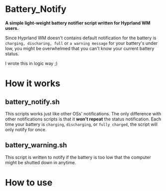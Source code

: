 # Battery_Notify
**A simple light-weight battery notifier script written for Hyprland WM users.**

Since Hyprland WM doesn't contains default notification for the battery is `charging, discharing, full` or `a warning message` for your battery's under low, you might be overwhelmed that you can't know your current battery status.

I wrote this in logic way ;)

# How it works
## battery_notify.sh
This scripts works just like other OSs' notifications. The only difference with other notifications scripts is that it <b>won't repeat</b> the status notification. Each time your battery is `charging`, `discharging`, or `fully charged`, the script will only notify for once.

## battery_warning.sh
This script is written to notify if the battery is too low that the computer might be shutted down in anytime. 

# How to use
